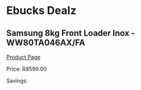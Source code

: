 
# Ebucks Dealz
## Samsung 8kg Front Loader Inox - WW80TA046AX/FA
[Product Page](https://www.ebucks.com/web/shop/productSelected.do?prodId=1209557321&catId=704981826)

Price: R8599.00

Savings: 


	